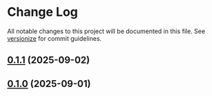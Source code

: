 # Change Log

All notable changes to this project will be documented in this file. See [versionize](https://github.com/versionize/versionize) for commit guidelines.

<a name="0.1.1"></a>
## [0.1.1](https://www.github.com/lucafabbri/SagaR/releases/tag/v0.1.1) (2025-09-02)

<a name="0.1.0"></a>
## [0.1.0](https://www.github.com/lucafabbri/SagaR/releases/tag/v0.1.0) (2025-09-01)

